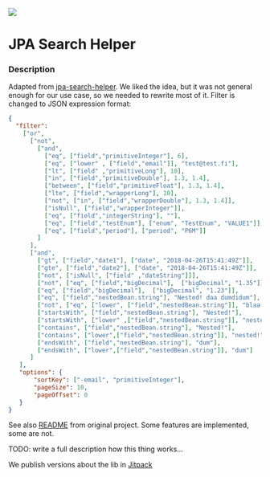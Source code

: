 [![](https://jitpack.io/v/VRTFinland/jpa-search-helper.svg)](https://jitpack.io/#VRTFinland/jpa-search-helper)

# JPA Search Helper

### Description
Adapted from [jpa-search-helper](https://github.com/biagioT/jpa-search-helper).
We liked the idea, but it was not general enough for our use case, so we needed to rewrite most of it. 
Filter is changed to JSON expression format:

```json
{
  "filter":
    ["or",
      ["not",
        ["and",
          ["eq", ["field","primitiveInteger"], 6],
          ["eq", ["lower" , ["field","email"]], "test@test.fi"],
          ["lt", ["field" ,"primitiveLong"], 10],
          ["in", ["field","primitiveDouble"], 1.3, 1.4],
          ["between", ["field","primitiveFloat"], 1.3, 1.4],
          ["lte", ["field","wrapperLong"], 10],
          ["not", ["in", ["field","wrapperDouble"], 1.3, 1.4]],
          ["isNull", ["field","wrapperInteger"]],
          ["eq", ["field","integerString"], ""],
          ["eq", ["field","testEnum"], ["enum", "TestEnum", "VALUE1"]],
          ["eq", ["field","period"], ["period", "P6M"]]          
        ]
      ],
      ["and",
        ["gt", ["field","date1"], ["date", "2018-04-26T15:41:49Z"]],
        ["gte", ["field","date2"], ["date", "2018-04-26T15:41:49Z"]],
        ["not", ["isNull", ["field" ,"dateString"]]],
        ["not", ["eq", ["field","bigDecimal"],  ["bigDecimal", "1.35"]]],
        ["eq", ["field","bigDecimal"],  ["bigDecimal", "1.23"]],
        ["eq", ["field","nestedBean.string"], "Nested! daa dumdidum"],
        ["not", ["eq", ["lower", ["field","nestedBean.string"]], "blaa!"]],
        ["startsWith", ["field","nestedBean.string"], "Nested!"],
        ["startsWith", ["lower" ,["field","nestedBean.string"]], "nested!"],
        ["contains", ["field","nestedBean.string"], "Nested!"],
        ["contains", ["lower",["field","nestedBean.string"]], "nested!"],
        ["endsWith", ["field","nestedBean.string"], "dum"],
        ["endsWith", ["lower",["field","nestedBean.string"]], "dum"]        
      ]
   ],
   "options": {
       "sortKey": ["-email", "primitiveInteger"],
       "pageSize": 10,
       "pageOffset": 0 
   } 
}
```

See also [README](https://github.com/biagioT/jpa-search-helper/blob/main/README.md) from original project. Some features are implemented, some are not.

TODO: write a full description how this thing works...

We publish versions about the lib in [Jitpack](https://jitpack.io/#VRTFinland/jpa-search-helper)